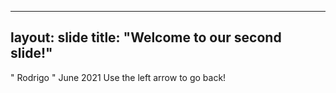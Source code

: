    ---
layout: slide
title: "Welcome to our second slide!"
---
" Rodrigo " June 2021 
Use the left arrow to go back!

